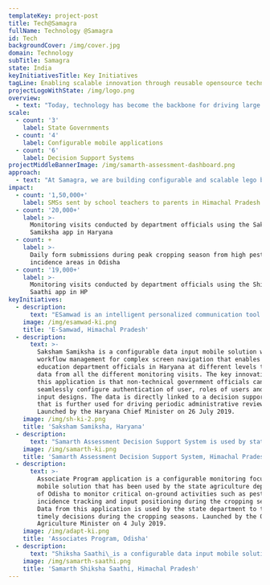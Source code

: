 ```yaml
---
templateKey: project-post
title: Tech@Samagra
fullName: Technology @Samagra
id: Tech
backgroundCover: /img/cover.jpg
domain: Technology
subTitle: Samagra
state: India
keyInitiativesTitle: Key Initiatives
tagLine: Enabling scalable innovation through reusable opensource technology
projectLogoWithState: /img/logo.png
overview:
  - text: "Today, technology has become the backbone for driving large scale systemic governance reforms. Through our deep experience of working closely with the administrative and political leadership in the state we have observed that all governments are anxious to build or use technology applications to streamline governance functions. However, often during implementation of these projects nuanced\_understanding of governance technology life cycle, end user focus,and\_post deployment sustainability of products is not considered adequately. At Samagra, we envisage a future where citizens are active contributors and equal participants in enabling technology enabled governance reforms. To enable this change we at Samagra are following a lego block approach to build scalable and reusable\_opensource\_technology products for\_and collaboratively with the governments."
scale:
  - count: '3'
    label: State Governments
  - count: '4'
    label: Configurable mobile applications
  - count: '6'
    label: Decision Support Systems
projectMiddleBannerImage: /img/samarth-assessment-dashboard.png
approach:
  - text: "At Samagra, we are building configurable and scalable lego blocks using existing opensource technologies. Powered with these lego blocks we collaborate with governments to identify and abstract product requirements, build and test products, launch and\_finally hand these products\_to government technology teams. Through this governance focussed technology life cycle we enable government stakeholders to reimagine transformative governance use cases that can be collaboratively implemented at scale using opensource\_technologies."
impact:
  - count: '1,50,000+'
    label: SMSs sent by school teachers to parents in Himachal Pradesh
  - count: '20,000+'
    label: >-
      Monitoring visits conducted by department officials using the Saksham
      Samiksha app in Haryana
  - count: +
    label: >-
      Daily form submissions during peak cropping season from high pest
      incidence areas in Odisha
  - count: '19,000+'
    label: >-
      Monitoring visits conducted by department officials using the Shiksha
      Saathi app in HP
keyInitiatives:
  - description:
      text: "ESamwad is an intelligent personalized communication tool used by\_government school teachers in Himachal Pradesh to share student attendance, homework completion status, assessment results and other school announcements with parents through a personalized SMS. By enabling this use case parents of children studying in government schools in Himachal Pradesh can receive proactive updates and an engagement experience unmatched by majority of\_private schools in India today. Launched by the Himachal Pradesh Chief Minister on 30 July 2019."
    image: /img/esamwad-ki.png
    title: 'E-Samwad, Himachal Pradesh'
  - description:
      text: >-
        Saksham Samiksha is a configurable data input mobile solution with
        workflow management for complex screen navigation that enables state
        education department officials in Haryana at different levels to capture
        data from all the different monitoring visits. The key innovation in
        this application is that non-technical government officials can
        seamlessly configure authentication of user, roles of users and data
        input designs. The data is directly linked to a decision support system
        that is further used for driving periodic administrative reviews.
        Launched by the Haryana Chief Minister on 26 July 2019.
    image: /img/sh-ki-2.png
    title: 'Saksham Samiksha, Haryana'
  - description:
      text: "Samarth Assessment Decision Support System is used by state education department in Himachal Pradesh to visualize incoming student assessment data of government schools from different sources on\_configurable dashboards that non-technical government officials can seamlessly configure. Our consulting program teams work closely with the government officials to drive effective functional handovers."
    image: /img/samarth-ki.png
    title: 'Samarth Assessment Decision Support System, Himachal Pradesh'
  - description:
      text: >-
        Associate Program application is a configurable monitoring focussed
        mobile solution that has been used by the state agriculture department
        of Odisha to monitor critical on-ground activities such as pest
        incidence tracking and input positioning during the cropping seasons.
        Data from this application is used by the state department to take rapid
        timely decisions during the cropping seasons. Launched by the Odisha
        Agriculture Minister on 4 July 2019.
    image: /img/adapt-ki.png
    title: 'Associates Program, Odisha'
  - description:
      text: "Shiksha Saathi\_is a configurable data input mobile solution with workflow management for complex screen navigation that enables state education department officials in Himachal Pradesh\_at different levels to capture data from all the different monitoring visits. The key innovation in this application is that non-technical government officials can seamlessly configure authentication of user, roles of users and data input designs. The data is directly linked to a decision support system that is further used for driving periodic administrative reviews.\_"
    image: /img/samarth-saathi.png
    title: 'Samarth Shiksha Saathi, Himachal Pradesh'
---
```


